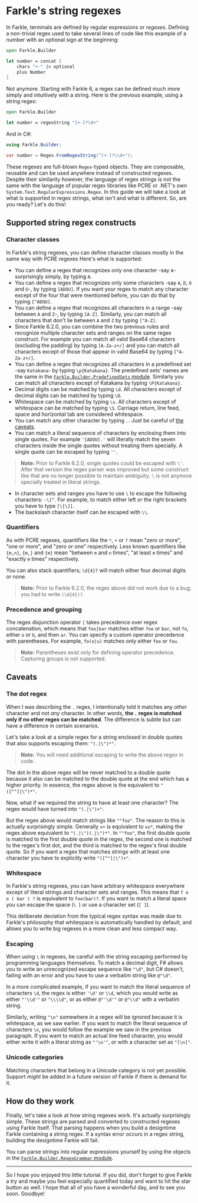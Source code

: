 # Farkle's string regexes

In Farkle, terminals are defined by regular expressions or _regexes_. Defining a non-trivial regex used to take several lines of code like this example of a number with an optional sign at the beginning:

``` fsharp
open Farkle.Builder

let number = concat [
    chars "+-" |> optional
    plus Number
]
```

Not anymore. Starting with Farkle 6, a regex can be defined much more simply and intuitively with a string. Here is the previous example, using a string regex:

``` fsharp
open Farkle.Builder

let number = regexString "[+-]?\d+"
```

And in C#:

``` csharp
using Farkle.Builder;

var number = Regex.FromRegexString("[+-]?\\d+");
```

These regexes are full-blown `Regex`-typed objects. They are composable, reusable and can be used anywhere instead of constructed regexes. Despite their similarity however, the language of regex strings is not the same with the language of popular regex libraries like PCRE or .NET's own `System.Text.RegularExpressions.Regex`. In this guide we will take a look at what is supported in regex strings, what isn't and what is different. So, are you ready? Let's do this!

## Supported string regex constructs

### Character classes

In Farkle's string regexes, you can define character classes mostly in the same way with PCRE regexes Here's what is supported:

* You can define a regex that recognizes only one character -say `A`- surprisingly simply, by typing `A`.
* You can define a regex that recognizes only some characters -say `A`, `D`, `O` and `U`-, by typing `[ADOU]`. If you want your regex to match any character except of the four that were mentioned before, you can do that by typing `[^ADOU]`.
* You can define a regex that recognizes all characters in a range -say between `A` and `Z`-, by typing `[A-Z]`. Similarly, you can match all characters that don't lie between `A` and `Z` by typing `[^A-Z]`.
* Since Farkle 6.2.0, you can combine the two previous rules and recognize multiple character sets and ranges on the same regex construct. For example you can match all valid Base64 characters (excluding the padding) by typing `[A-Za-z+/]` and you can match all characters except of those that appear in valid Base64 by typing `[^A-Za-z+/]`.
* You can define a regex that recognizes all characters in a predefined set -say `Katakana`- by typing `\p{Katakana}`. The predefined sets' names are the same in the [`Farkle.Builder.PredefinedSets` module](reference/farkle-builder-predefinedsets.html). Similarly you can match all characters except of Katakana by typing `\P{Katakana}`.
* Decimal digits can be matched by typing `\d`. All characters except of decimal digits can be matched by typing `\D`.
* Whitespace can be matched by typing `\s`. All characters except of whitespace can be matched by typing `\S`. Carriage return, line feed, space and horizontal tab are considered whitespace.
* You can match any other character by typing `.`. Just be careful of [the caveats](#The-dot-regex).
* You can match a literal sequence of characters by enclosing them into single quotes. For example `'[ADOU].'` will literally match the seven characters inside the single quotes without treating them specially. A single quote can be escaped by typing `''`.

> __Note:__ Prior to Farkle 6.2.0, single quotes could be escaped with `\'`. After that version the regex parser was improved but some construct like that are no longer possible to maintain ambiguity. `\` is not anymore specially treated in literal strings.

* In character sets and ranges you have to use `\` to escape the following characters: `-\]^`. For example, to match either left or the right brackets you have to type `[\[\]]`.
* The backslash character itself can be escaped with `\\`.

### Quantifiers

As with PCRE regexes, quantifiers like the `*`, `+` or `?` mean "zero or more", "one or more", and "zero or one" respectively. Less known quantifiers like `{m,n}`, `{m,}` and `{m}` mean "between `m` and `n` times", "at least `m` times" and "exactly `m` times" respectively.

You can also stack quantifiers; `\d{4}?` will match either four decimal digits or none.

> __Note:__ Prior to Farkle 6.2.0, the regex above did not work due to a bug; you had to write `(\d{4})?`.

### Precedence and grouping

The regex disjunction operator `|` takes precedence over regex concatenation, which means that `foo|bar` matches either `foo` or `bar`, not `fo`, either `o` or `b`, and then `ar`. You can specify a custom operator precedence with parentheses. For example, `fo(o|u)` matches only either `foo` or `fou`.

> __Note:__ Parentheses exist only for defining operator precedence. Capturing groups is not supported.

## Caveats

### The dot regex

When I was describing the `.` regex, I intentionally told it matches any _other_ character and not _any_ character. In other words, __the `.` regex is matched only if no other regex can be matched__. The difference is subtle but can have a difference in certain scenarios.

Let's take a look at a simple regex for a string enclosed in double quotes that also supports escaping them: `"(.|\")*"`.

> __Note:__ You will need additional escaping to write the above regex in code.

The dot in the above regex will be never matched to a double quote because it also can be matched to the double quote at the end which has a higher priority. In essence, the regex above is the equivalent to `"([^"]|\")*"`.

Now, what if we required the string to have at least one character? The regex would have turned into `"(.|\")+"`.

But the regex above would match strings like `""foo"`. The reason to this is actually surprisingly simple. Generally `x+` is equivalent to `xx*`, making the regex above equivalent to `"(.|\")(.|\")*"`. In `""foo"`, the first double quote is matched to the first double quote in the regex, the second one is matched to the regex's first dot, and the third is matched to the regex's final double quote. So if you want a regex that matches strings with at least one character you have to explicitly write `"([^"]|\")+"`.

### Whitespace

In Farkle's string regexes, you can have arbitrary whitespace everywhere except of literal strings and character sets and ranges. This means that `f o o ( bar ) ?` is equivalent to `foo(bar)?`. If you want to match a literal space you can escape the space (`\ `) or use a character set (`[ ]`).

This deliberate deviation from the typical regex syntax was made due to Farkle's philosophy that whitespace is automatically handled by default, and allows you to write big regexes in a more clean and less compact way.

### Escaping

When using `\` in regexes, be careful with the string escaping performed by programming languages themselves. To match a decimal digit, F# allows you to write an unrecognized escape sequence like `"\d"`, but C# doesn't, failing with an error and you have to use a verbatim string like `@"\d"`.

In a more complicated example, if you want to match the literal sequence of characters `\d`, the regex is either `'\d'` or `\\d`, which you would write as either `"'\\d'"` or `"\\\\d"`, or as either `@"'\d'"` or `@"\\d"` with a verbatim string.

Similarly, writing `"\n"` somewhere in a regex will be ignored because it is whitespace, as we saw earlier. If you want to match the literal sequence of characters `\n`, you would follow the example we saw in the previous paragraph. If you want to match an actual line feed character, you would either write it with a literal string as `"'\n'"`, or with a character set as `"[\n]"`.

### Unicode categories

Matching characters that belong in a Unicode category is not yet possible. Support _might_ be added in a future version of Farkle if there is demand for it.

## How do they work

Finally, let's take a look at how string regexes work. It's actually surprisingly simple. These strings are parsed and converted to constructed regexes using Farkle itself. That parsing happens when you build a designtime Farkle containing a string regex. If a syntax error occurs in a regex string, building the designtime Farkle will fail.

You can parse strings into regular expressions yourself by using the objects in the [`Farkle.Builder.RegexGrammar` module](reference/farkle-builder-regexgrammar.html).

---

So I hope you enjoyed this little tutorial. If you did, don't forget to give Farkle a try and maybe you feel especially quantified today and want to hit the star button as well. I hope that all of you have a wonderful day, and to see you soon. Goodbye!
